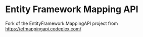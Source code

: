 # Entity Framework Mapping API

Fork of the EntityFramework.MappingAPI project from https://efmappingapi.codeplex.com/
